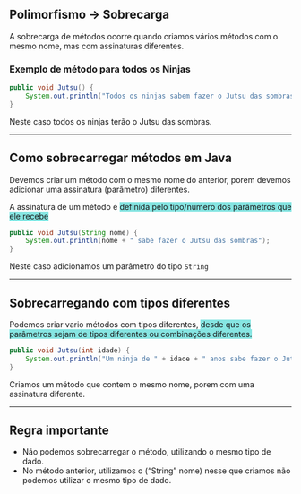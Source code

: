 ## Polimorfismo -> Sobrecarga
A sobrecarga de métodos ocorre quando criamos vários métodos com o mesmo nome, mas com assinaturas diferentes.

### Exemplo de método para todos os Ninjas 
```Java
public void Jutsu() {
    System.out.println("Todos os ninjas sabem fazer o Jutsu das sombras");
}
```
Neste caso todos os ninjas terão o Jutsu das sombras.

-------------------------------------------------------
## Como sobrecarregar métodos em Java 
Devemos criar um método com o mesmo nome do anterior, porem devemos adicionar uma assinatura (parâmetro) diferentes.

A assinatura de um método e <span style="background:rgba(16, 206, 200, 0.5)">definida pelo tipo/numero dos parâmetros que ele recebe</span> 

```Java
public void Jutsu(String nome) {
    System.out.println(nome + " sabe fazer o Jutsu das sombras");
}
```
Neste caso adicionamos um parâmetro do tipo `String` 

--------------------------------------------------------

## Sobrecarregando com tipos diferentes

Podemos criar vario métodos com tipos diferentes, <span style="background:rgba(16, 206, 200, 0.5)">desde que os parâmetros sejam de tipos diferentes ou combinações diferentes.</span>

```Java
public void Jutsu(int idade) {
    System.out.println("Um ninja de " + idade + " anos sabe fazer o Jutsu das sombras");
}
```
Criamos um método que contem o mesmo nome, porem com uma assinatura diferente.

----------------------------------------------------------

## Regra importante 

*  Não podemos sobrecarregar o método, utilizando o mesmo tipo de dado.
*  No método anterior, utilizamos o (“String” nome) nesse que criamos não podemos utilizar o mesmo tipo de dado.


